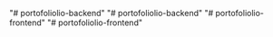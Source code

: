 "# portofoliolio-backend" 
"# portofoliolio-backend" 
"# portofoliolio-frontend" 
"# portofoliolio-frontend" 
